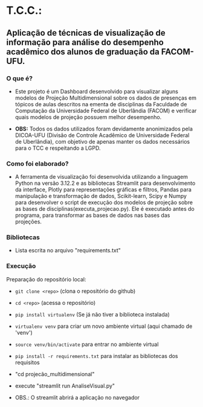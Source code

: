 # T.C.C.: 
## Aplicação de técnicas de visualização de informação para análise do desempenho acadêmico dos alunos de graduação da FACOM-UFU.
### O que é?
- Este projeto é um Dashboard desenvolvido para visualizar alguns modelos de Projeção Multidimensional sobre os dados de presenças em tópicos de aulas descritos na ementa de disciplinas da Faculdade de Computação da Universidade Federal de Uberlândia (FACOM) e verificar quais modelos de projeção possuem melhor desempenho.

- **OBS:** Todos os dados utilizados foram devidamente anonimizados pela DICOA-UFU (Divisão de Controle Acadêmico de Universidade Federal de Uberlândia), com objetivo de apenas manter os dados necessários para o TCC e respeitando a LGPD.

### Como foi elaborado?
- A ferramenta de visualização foi desenvolvida utilizando a linguagem Python na versão 3.12.2 e as bibliotecas Streamlit para desenvolvimento da interface, Plotly para representações gráficas e filtros, Pandas para manipulação e transformação de dados, Scikit-learn, Scipy e Numpy para desenvolver o script de execução dos modelos de projeção sobre as bases de disciplinas(executa_projecao.py). Ele é executado antes do programa, para transformar as bases de dados nas bases das projeções. 

### Bibliotecas
- Lista escrita no arquivo "requirements.txt"

### Execução
Preparação do repositório local:
- ``git clone <repo>`` (clona o repositório do github)
- ``cd <repo>`` (acessa o repositório)
- ``pip install virtualenv`` (Se já não tiver a biblioteca instalada)
- ``virtualenv venv`` para criar um novo ambiente virtual (aqui chamado de 'venv')
- ``source venv/bin/activate`` para entrar no ambiente virtual
- ``pip install -r requirements.txt`` para instalar as bibliotecas dos requisitos

- "cd projecão_multidimensional"
- execute "streamlit run AnaliseVisual.py"
- OBS.: O streamlit abrirá a aplicação no navegador
